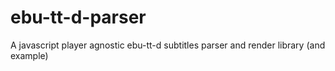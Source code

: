 # ebu-tt-d-parser
A javascript player agnostic ebu-tt-d subtitles parser and render library (and example)
